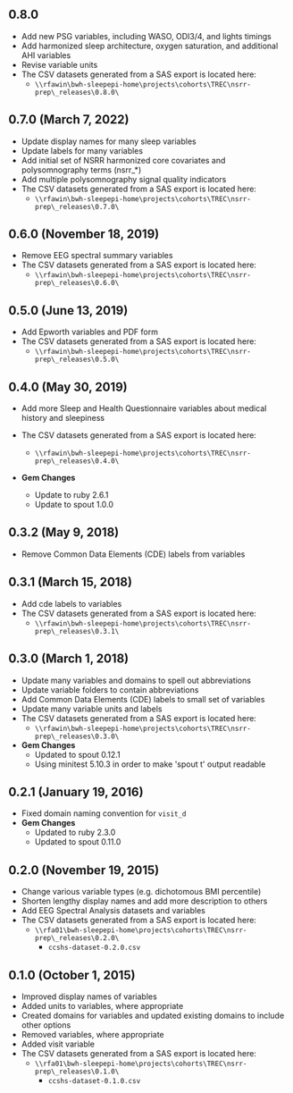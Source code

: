 ## 0.8.0 

- Add new PSG variables, including WASO, ODI3/4, and lights timings
- Add harmonized sleep architecture, oxygen saturation, and additional AHI variables
- Revise variable units
- The CSV datasets generated from a SAS export is located here:
  - `\\rfawin\bwh-sleepepi-home\projects\cohorts\TREC\nsrr-prep\_releases\0.8.0\`


## 0.7.0 (March 7, 2022)

- Update display names for many sleep variables
- Update labels for many variables
- Add initial set of NSRR harmonized core covariates and polysomnography terms (nsrr_*)
- Add multiple polysomnography signal quality indicators
- The CSV datasets generated from a SAS export is located here:
  - `\\rfawin\bwh-sleepepi-home\projects\cohorts\TREC\nsrr-prep\_releases\0.7.0\`


## 0.6.0 (November 18, 2019)

- Remove EEG spectral summary variables
- The CSV datasets generated from a SAS export is located here:
  - `\\rfawin\bwh-sleepepi-home\projects\cohorts\TREC\nsrr-prep\_releases\0.6.0\`

## 0.5.0 (June 13, 2019)

- Add Epworth variables and PDF form
- The CSV datasets generated from a SAS export is located here:
  - `\\rfawin\bwh-sleepepi-home\projects\cohorts\TREC\nsrr-prep\_releases\0.5.0\`

## 0.4.0 (May 30, 2019)

- Add more Sleep and Health Questionnaire variables about medical history and sleepiness
- The CSV datasets generated from a SAS export is located here:
  - `\\rfawin\bwh-sleepepi-home\projects\cohorts\TREC\nsrr-prep\_releases\0.4.0\`

- **Gem Changes**
  - Update to ruby 2.6.1
  - Update to spout 1.0.0

## 0.3.2 (May 9, 2018)

- Remove Common Data Elements (CDE) labels from variables

## 0.3.1 (March 15, 2018)

- Add cde labels to variables
- The CSV datasets generated from a SAS export is located here:
  - `\\rfawin\bwh-sleepepi-home\projects\cohorts\TREC\nsrr-prep\_releases\0.3.1\`

## 0.3.0 (March 1, 2018)

- Update many variables and domains to spell out abbreviations
- Update variable folders to contain abbreviations
- Add Common Data Elements (CDE) labels to small set of variables
- Update many variable units and labels
- The CSV datasets generated from a SAS export is located here:
  - `\\rfawin\bwh-sleepepi-home\projects\cohorts\TREC\nsrr-prep\_releases\0.3.0\`
- **Gem Changes**
  - Updated to spout 0.12.1
  - Using minitest 5.10.3 in order to make 'spout t' output readable

## 0.2.1 (January 19, 2016)

- Fixed domain naming convention for `visit_d`
- **Gem Changes**
  - Updated to ruby 2.3.0
  - Updated to spout 0.11.0

## 0.2.0 (November 19, 2015)

- Change various variable types (e.g. dichotomous BMI percentile)
- Shorten lengthy display names and add more description to others
- Add EEG Spectral Analysis datasets and variables
- The CSV datasets generated from a SAS export is located here:
  - `\\rfa01\bwh-sleepepi-home\projects\cohorts\TREC\nsrr-prep\_releases\0.2.0\`
    - `ccshs-dataset-0.2.0.csv`

## 0.1.0 (October 1, 2015)

- Improved display names of variables
- Added units to variables, where appropriate
- Created domains for variables and updated existing domains to include other options
- Removed variables, where appropriate
- Added visit variable
- The CSV datasets generated from a SAS export is located here:
  - `\\rfa01\bwh-sleepepi-home\projects\cohorts\TREC\nsrr-prep\_releases\0.1.0\`
    - `ccshs-dataset-0.1.0.csv`
